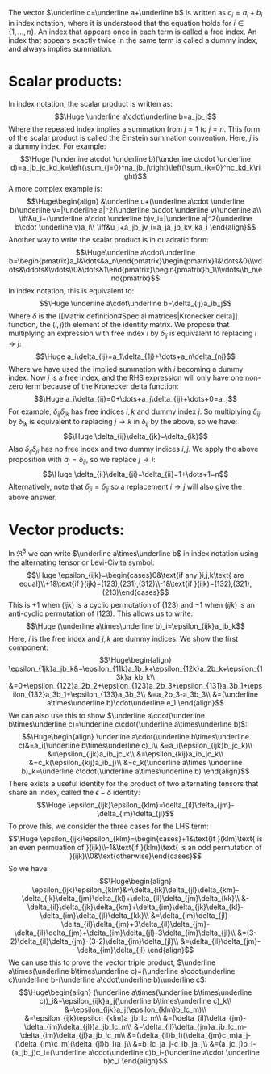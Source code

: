 The vector $\underline c=\underline a+\underline b$ is written as $c_i=a_i+b_i$ in index notation, where it is understood that the equation holds for $i\in\{1,\dots,n\}$. An index that appears once in each term is called a free index. An index that appears exactly twice in the same term is called a dummy index, and always implies summation.
# Scalar products:

In index notation, the scalar product is written as:$$\Huge \underline a\cdot\underline b=a_jb_j$$Where the repeated index implies a summation from $j=1$ to $j=n$. This form of the scalar product is called the Einstein summation convention. Here, $j$ is a dummy index. For example:$$\Huge (\underline a\cdot \underline b)(\underline c\cdot \underline d)=a_jb_jc_kd_k=\left(\sum_{j=0}^na_jb_j\right)\left(\sum_{k=0}^nc_kd_k\right)$$A more complex example is:$$\Huge\begin{align}
&\underline u+(\underline a\cdot \underline b)\underline v=|\underline a|^2(\underline b\cdot \underline v)\underline a\\
\iff&u_i+(\underline a\cdot \underline b)v_i=|\underline a|^2(\underline b\cdot \underline v)a_i\\
\iff&u_i+a_jb_jv_i=a_ja_jb_kv_ka_i
\end{align}$$Another way to write the scalar product is in quadratic form:$$\Huge\underline a\cdot\underline b=\begin{pmatrix}a_1&\dots&a_n\end{pmatrix}\begin{pmatrix}1&\dots&0\\\vdots&\ddots&\vdots\\0&\dots&1\end{pmatrix}\begin{pmatrix}b_1\\\vdots\\b_n\end{pmatrix}$$In index notation, this is equivalent to:$$\Huge \underline a\cdot\underline b=\delta_{ij}a_ib_j$$Where $\delta$ is the [[Matrix definition#Special matrices|Kronecker delta]] function, the $(i,j)$th element of the identity matrix. We propose that multiplying an expression with free index $i$ by $\delta_{ij}$ is equivalent to replacing $i\rightarrow j$:$$\Huge a_i\delta_{ij}=a_1\delta_{1j}+\dots+a_n\delta_{nj}$$Where we have used the implied summation with $i$ becoming a dummy index. Now $j$ is a free index, and the RHS expression will only have one non-zero term because of the Kronecker delta function:$$\Huge a_i\delta_{ij}=0+\dots+a_j\delta_{jj}+\dots+0=a_j$$For example, $\delta_{ij}\delta_{jk}$ has free indices $i,k$ and dummy index $j$. So multiplying $\delta_{ij}$ by $\delta_{jk}$ is equivalent to replacing $j\rightarrow k$ in $\delta_{ij}$ by the above, so we have:$$\Huge \delta_{ij}\delta_{jk}=\delta_{ik}$$Also $\delta_{ij}\delta_{ji}$ has no free index and two dummy indices $i,j$. We apply the above proposition with $a_j=\delta_{ij}$, so we replace $j\rightarrow i$:$$\Huge \delta_{ij}\delta_{ji}=\delta_{ii}=1+\dots+1=n$$Alternatively, note that $\delta_{ji}=\delta_{ij}$ so a replacement $i\rightarrow j$ will also give the above answer.

# Vector products:

In $\Re^3$ we can write $\underline a\times\underline b$ in index notation using the alternating tensor or Levi-Civita symbol:$$\Huge \epsilon_{ijk}=\begin{cases}0&\text{if any }i,j,k\text{ are equal}\\+1&\text{if }(ijk)=(123),(231),(312)\\-1&\text{if }(ijk)=(132),(321),(213)\end{cases}$$This is $+1$ when $(ijk)$ is a cyclic permutation of $(123)$ and $-1$ when $(ijk)$ is an anti-cyclic permutation of $(123)$. This allows us to write:$$\Huge (\underline a\times\underline b)_i=\epsilon_{ijk}a_jb_k$$Here, $i$ is the free index and $j,k$ are dummy indices. We show the first component:$$\Huge\begin{align}
\epsilon_{1jk}a_jb_k&=\epsilon_{11k}a_1b_k+\epsilon_{12k}a_2b_k+\epsilon_{13k}a_kb_k\\
&=0+\epsilon_{122}a_2b_2+\epsilon_{123}a_2b_3+\epsilon_{131}a_3b_1+\epsilon_{132}a_3b_1+\epsilon_{133}a_3b_3\\
&=a_2b_3-a_3b_3\\
&=(\underline a\times\underline b)\cdot\underline e_1
\end{align}$$We can also use this to show $\underline a\cdot(\underline b\times\underline c)=\underline c\cdot(\underline a\times\underline b)$:$$\Huge\begin{align}
\underline a\cdot(\underline b\times\underline c)&=a_i(\underline b\times\underline c)_i\\
&=a_i(\epsilon_{ijk}b_jc_k)\\
&=\epsilon_{ijk}a_ib_jc_k\\
&=\epsilon_{kij}a_ib_jc_k\\
&=c_k(\epsilon_{kij}a_ib_j)\\
&=c_k(\underline a\times \underline b)_k=\underline c\cdot(\underline a\times\underline b)
\end{align}$$There exists a useful identity for the product of two alternating tensors that share an index, called the $\epsilon-\delta$ identity:$$\Huge \epsilon_{ijk}\epsilon_{klm}=\delta_{il}\delta_{jm}-\delta_{im}\delta_{jl}$$To prove this, we consider the three cases for the LHS term:$$\Huge \epsilon_{ijk}\epsilon_{klm}=\begin{cases}+1&\text{if }(klm)\text{ is an even permuation of }(ijk)\\-1&\text{if }(klm)\text{ is an odd permutation of }(ijk)\\0&\text{otherwise}\end{cases}$$So we have:$$\Huge\begin{align} 
\epsilon_{ijk}\epsilon_{klm}&=\delta_{ik}\delta_{jl}\delta_{km}-\delta_{ik}\delta_{jm}\delta_{kl}+\delta_{il}\delta_{jm}\delta_{kk}\\
&-\delta_{il}\delta_{jk}\delta_{km}+\delta_{im}\delta_{jk}\delta_{kl}-\delta_{im}\delta_{jl}\delta_{kk}\\
&=\delta_{im}\delta_{jl}-\delta_{il}\delta_{jm}+3\delta_{il}\delta_{jm}-\delta_{il}\delta_{jm}+\delta_{im}\delta_{jl}-3\delta_{im}\delta_{jl}\\
&=(3-2)\delta_{il}\delta_{jm}-(3-2)\delta_{im}\delta_{jl}\\
&=\delta_{il}\delta_{jm}-\delta_{im}\delta_{jl}
\end{align}$$We can use this to prove the vector triple product, $\underline a\times(\underline b\times\underline c)=(\underline a\cdot\underline c)\underline b-(\underline a\cdot\underline b)\underline c$:$$\Huge\begin{align}
(\underline a\times(\underline b\times\underline c))_i&=\epsilon_{ijk}a_j(\underline b\times\underline c)_k\\
&=\epsilon_{ijk}a_j(\epsilon_{klm}b_lc_m)\\
&=\epsilon_{ijk}\epsilon_{klm}a_jb_lc_m\\
&=(\delta_{il}\delta_{jm}-\delta_{im}\delta_{jl})a_jb_lc_m\\
&=\delta_{il}\delta_{jm}a_jb_lc_m-\delta_{im}\delta_{jl}a_jb_lc_m\\
&=(\delta_{il}b_l)(\delta_{jm}c_m)a_j-(\delta_{im}c_m)(\delta_{jl}b_l)a_j\\
&=b_ic_ja_j-c_ib_ja_j\\
&=(a_jc_j)b_i-(a_jb_j)c_i=(\underline a\cdot\underline c)b_i-(\underline a\cdot \underline b)c_i
\end{align}$$